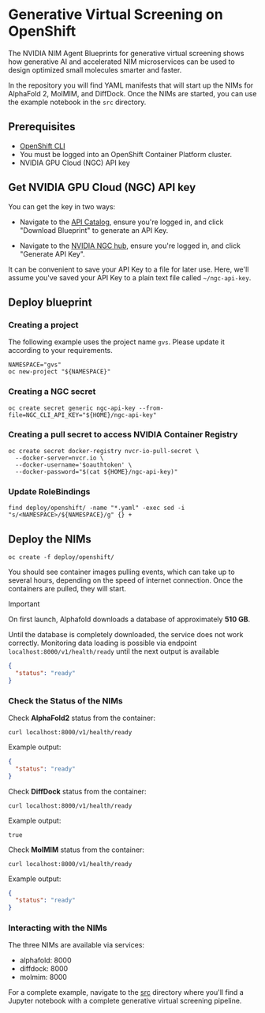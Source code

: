 # Generative Virtual Screening on OpenShift

The NVIDIA NIM Agent Blueprints for generative virtual screening shows how generative AI and accelerated NIM microservices can be used to design optimized small molecules smarter and faster.

In the repository you will find YAML manifests that will start up the NIMs for AlphaFold 2, MolMIM, and DiffDock.
Once the NIMs are started, you can use the example notebook in the `src` directory.

## Prerequisites

* [OpenShift CLI](https://docs.openshift.com/container-platform/latest/installing/installing_platform_agnostic/installing-platform-agnostic.html#cli-installing-cli_installing-platform-agnostic)
* You must be logged into an OpenShift Container Platform cluster.
* NVIDIA GPU Cloud (NGC) API key

## Get NVIDIA GPU Cloud (NGC) API key

You can get the key in two ways:

* Navigate to the [API Catalog](https://build.nvidia.com/nvidia/generative-virtual-screening-for-drug-discovery), ensure you're logged in, and click "Download Blueprint" to generate an API Key.

* Navigate to the [NVIDIA NGC hub](https://org.ngc.nvidia.com/setup/api-key), ensure you're logged in, and click "Generate API Key".

It can be convenient to save your API Key to a file for later use. Here, we'll assume you've saved your API Key to a plain text file called `~/ngc-api-key`.

## Deploy blueprint

### Creating a project

The following example uses the project name `gvs`. Please update it according to your requirements.

```shell
NAMESPACE="gvs"
oc new-project "${NAMESPACE}"
```

### Creating a NGC secret

```shell
oc create secret generic ngc-api-key --from-file=NGC_CLI_API_KEY="${HOME}/ngc-api-key"
```

### Creating a pull secret to access NVIDIA Container Registry

```shell
oc create secret docker-registry nvcr-io-pull-secret \
  --docker-server=nvcr.io \
  --docker-username='$oauthtoken' \
  --docker-password="$(cat ${HOME}/ngc-api-key)"
```

### Update RoleBindings

```shell
find deploy/openshift/ -name "*.yaml" -exec sed -i "s/<NAMESPACE>/${NAMESPACE}/g" {} +
```

## Deploy the NIMs

```shell
oc create -f deploy/openshift/
```

You should see container images pulling events, which can take up to several hours, depending on the speed of internet connection.
Once the containers are pulled, they will start.

> [!IMPORTANT]
> On first launch, Alphafold downloads a database of approximately **510 GB**.

Until the database is completely downloaded, the service does not work correctly.
Monitoring data loading is possible via endpoint `localhost:8000/v1/health/ready` until the next output is available

```json
{
  "status": "ready"
}
```

### Check the Status of the NIMs

Check **AlphaFold2** status from the container:

```shell
curl localhost:8000/v1/health/ready
```

Example output:

```json
{
  "status": "ready"
}
```

Check **DiffDock** status from the container:

```shell
curl localhost:8000/v1/health/ready
```

Example output:

```text
true
```

Check **MolMIM** status from the container:

```shell
curl localhost:8000/v1/health/ready
```

Example output:

```json
{
  "status": "ready"
}
```

### Interacting with the NIMs

The three NIMs are available via services:

* alphafold: 8000
* diffdock: 8000
* molmim: 8000

For a complete example, navigate to the [src](../src) directory where you'll find a Jupyter notebook with a complete generative virtual screening pipeline.
